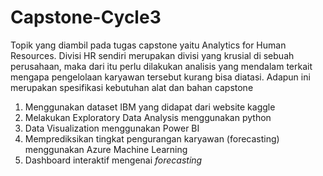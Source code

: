 # Capstone-Cycle3
Topik yang diambil pada tugas capstone yaitu Analytics for Human Resources. Divisi HR sendiri merupakan divisi yang krusial di sebuah perusahaan, maka dari itu perlu dilakukan analisis yang mendalam terkait mengapa pengelolaan karyawan tersebut kurang bisa diatasi. 
Adapun ini merupakan spesifikasi kebutuhan alat dan bahan capstone
1. Menggunakan dataset IBM yang didapat dari website kaggle
2. Melakukan Exploratory Data Analysis menggunakan python
3. Data Visualization menggunakan Power BI
4. Memprediksikan tingkat pengurangan karyawan (forecasting) menggunakan Azure Machine Learning
5. Dashboard interaktif mengenai _forecasting_
